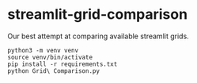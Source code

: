 # streamlit-grid-comparison
Our best attempt at comparing available streamlit grids.

```
python3 -m venv venv
source venv/bin/activate
pip install -r requirements.txt
python Grid\ Comparison.py
```
